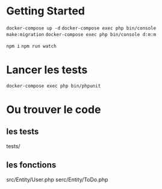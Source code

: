 # Getting Started

`docker-compose up -d`
`docker-compose exec php bin/console make:migration`
`docker-compose exec php bin/console d:m:m`

`npm i`
`npm run watch`

# Lancer les tests

`docker-compose exec php bin/phpunit`

# Ou trouver le code
## les tests
tests/
## les fonctions
src/Entity/User.php
serc/Entity/ToDo.php

